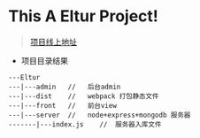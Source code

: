This A Eltur Project!
=========
>[项目线上地址](http://www.eltur.cn)  

 * 项目目录结果
 ```
 ---Eltur
 ---|---admin   //   后台admin
 ---|---dist    //   webpack 打包静态文件
 ---|---front   //   前台view
 ---|---server  //   node+express+mongodb 服务器
 -------|---index.js    //  服务器入库文件
 ```

